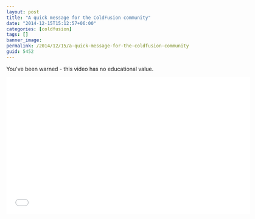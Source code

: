 ```yaml
---
layout: post
title: "A quick message for the ColdFusion community"
date: "2014-12-15T15:12:57+06:00"
categories: [coldfusion]
tags: []
banner_image: 
permalink: /2014/12/15/a-quick-message-for-the-coldfusion-community
guid: 5452
---
```


You've been warned - this video has no educational value.

<iframe width="640" height="360" src="//www.youtube.com/embed/JTSL9xrAgoE?rel=0" frameborder="0" allowfullscreen></iframe>